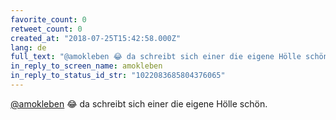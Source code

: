 ```yaml
---
favorite_count: 0
retweet_count: 0
created_at: "2018-07-25T15:42:58.000Z"
lang: de
full_text: "@amokleben 😂 da schreibt sich einer die eigene Hölle schön."
in_reply_to_screen_name: amokleben
in_reply_to_status_id_str: "1022083685804376065"
---
```


[@amokleben](https://twitter.com/amokleben) 😂 da schreibt sich einer die eigene
Hölle schön.
